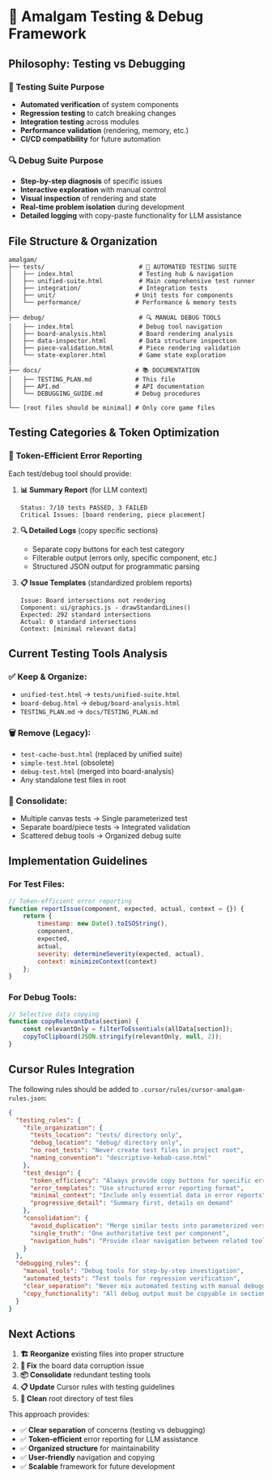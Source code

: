 # 🧪 Amalgam Testing & Debug Framework

## Philosophy: Testing vs Debugging

### **🧪 Testing Suite Purpose**
- **Automated verification** of system components
- **Regression testing** to catch breaking changes  
- **Integration testing** across modules
- **Performance validation** (rendering, memory, etc.)
- **CI/CD compatibility** for future automation

### **🔍 Debug Suite Purpose**  
- **Step-by-step diagnosis** of specific issues
- **Interactive exploration** with manual control
- **Visual inspection** of rendering and state
- **Real-time problem isolation** during development
- **Detailed logging** with copy-paste functionality for LLM assistance

## File Structure & Organization

```
amalgam/
├── tests/                          # 🧪 AUTOMATED TESTING SUITE
│   ├── index.html                  # Testing hub & navigation
│   ├── unified-suite.html          # Main comprehensive test runner
│   ├── integration/                # Integration tests
│   ├── unit/                      # Unit tests for components
│   └── performance/               # Performance & memory tests
│
├── debug/                          # 🔍 MANUAL DEBUG TOOLS  
│   ├── index.html                  # Debug tool navigation
│   ├── board-analysis.html         # Board rendering analysis
│   ├── data-inspector.html         # Data structure inspection
│   ├── piece-validation.html       # Piece rendering validation
│   └── state-explorer.html         # Game state exploration
│
├── docs/                          # 📚 DOCUMENTATION
│   ├── TESTING_PLAN.md            # This file
│   ├── API.md                     # API documentation
│   └── DEBUGGING_GUIDE.md         # Debug procedures
│
└── [root files should be minimal] # Only core game files
```

## Testing Categories & Token Optimization

### **🎯 Token-Efficient Error Reporting**

Each test/debug tool should provide:

1. **📊 Summary Report** (for LLM context)
   ```
   Status: 7/10 tests PASSED, 3 FAILED
   Critical Issues: [board rendering, piece placement]
   ```

2. **🔍 Detailed Logs** (copy specific sections)
   - Separate copy buttons for each test category
   - Filterable output (errors only, specific component, etc.)
   - Structured JSON output for programmatic parsing

3. **📋 Issue Templates** (standardized problem reports)
   ```
   Issue: Board intersections not rendering
   Component: ui/graphics.js - drawStandardLines()
   Expected: 292 standard intersections
   Actual: 0 standard intersections
   Context: [minimal relevant data]
   ```

## Current Testing Tools Analysis

### **✅ Keep & Organize:**
- `unified-test.html` → `tests/unified-suite.html`
- `board-debug.html` → `debug/board-analysis.html`
- `TESTING_PLAN.md` → `docs/TESTING_PLAN.md`

### **🗑️ Remove (Legacy):**
- `test-cache-bust.html` (replaced by unified suite)
- `simple-test.html` (obsolete)
- `debug-test.html` (merged into board-analysis)
- Any standalone test files in root

### **🔄 Consolidate:**
- Multiple canvas tests → Single parameterized test
- Separate board/piece tests → Integrated validation
- Scattered debug tools → Organized debug suite

## Implementation Guidelines

### **For Test Files:**
```javascript
// Token-efficient error reporting
function reportIssue(component, expected, actual, context = {}) {
    return {
        timestamp: new Date().toISOString(),
        component,
        expected,
        actual,
        severity: determineSeverity(expected, actual),
        context: minimizeContext(context)
    };
}
```

### **For Debug Tools:**
```javascript
// Selective data copying
function copyRelevantData(section) {
    const relevantOnly = filterToEssentials(allData[section]);
    copyToClipboard(JSON.stringify(relevantOnly, null, 2));
}
```

## Cursor Rules Integration

The following rules should be added to `.cursor/rules/cursor-amalgam-rules.json`:

```json
{
  "testing_rules": {
    "file_organization": {
      "tests_location": "tests/ directory only",
      "debug_location": "debug/ directory only", 
      "no_root_tests": "Never create test files in project root",
      "naming_convention": "descriptive-kebab-case.html"
    },
    "test_design": {
      "token_efficiency": "Always provide copy buttons for specific error sections",
      "error_templates": "Use structured error reporting format",
      "minimal_context": "Include only essential data in error reports",
      "progressive_detail": "Summary first, details on demand"
    },
    "consolidation": {
      "avoid_duplication": "Merge similar tests into parameterized versions",
      "single_truth": "One authoritative test per component",
      "navigation_hubs": "Provide clear navigation between related tools"
    }
  },
  "debugging_rules": {
    "manual_tools": "Debug tools for step-by-step investigation",
    "automated_tests": "Test tools for regression verification", 
    "clear_separation": "Never mix automated testing with manual debugging",
    "copy_functionality": "All debug output must be copyable in sections"
  }
}
```

## Next Actions

1. **🏗️ Reorganize** existing files into proper structure
2. **🔧 Fix** the board data corruption issue  
3. **📦 Consolidate** redundant testing tools
4. **📋 Update** Cursor rules with testing guidelines
5. **🧹 Clean** root directory of test files

This approach provides:
- ✅ **Clear separation** of concerns (testing vs debugging)
- ✅ **Token-efficient** error reporting for LLM assistance  
- ✅ **Organized structure** for maintainability
- ✅ **User-friendly** navigation and copying
- ✅ **Scalable** framework for future development